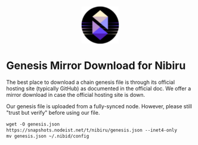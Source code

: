 <p align="center">
  <img height="100" height="auto" src="https://raw.githubusercontent.com/Nodeist/Kurulumlar/main/logos/nibiru.png">
</p>


# Genesis Mirror Download for Nibiru

The best place to download a chain genesis file is through its official hosting site (typically GitHub) as documented in the official doc. We offer a mirror download in case the official hosting site is down.

Our genesis file is uploaded from a fully-synced node. However, please still "trust but verify" before using our file.
```
wget -O genesis.json https://snapshots.nodeist.net/t/nibiru/genesis.json --inet4-only
mv genesis.json ~/.nibid/config
```

